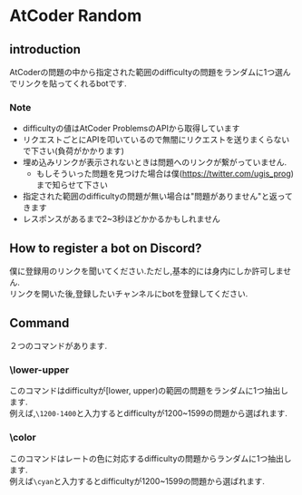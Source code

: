 # AtCoder Random

## introduction
AtCoderの問題の中から指定された範囲のdifficultyの問題をランダムに1つ選んでリンクを貼ってくれるbotです.  
### Note
- difficultyの値はAtCoder ProblemsのAPIから取得しています
- リクエストごとにAPIを叩いているので無闇にリクエストを送りまくらないで下さい(負荷がかかります)
- 埋め込みリンクが表示されないときは問題へのリンクが繋がっていません.
    - もしそういった問題を見つけた場合は僕(https://twitter.com/ugis_prog)まで知らせて下さい
- 指定された範囲のdifficultyの問題が無い場合は"問題がありません"と返ってきます
- レスポンスがあるまで2~3秒ほどかかるかもしれません 

## How to register a bot on Discord?
僕に登録用のリンクを聞いてください.ただし,基本的には身内にしか許可しません.  
リンクを開いた後,登録したいチャンネルにbotを登録してください.  

## Command
２つのコマンドがあります.
### \lower-upper
このコマンドはdifficultyが[lower, upper)の範囲の問題をランダムに1つ抽出します.  
例えば,`\1200-1400`と入力するとdifficultyが1200~1599の問題から選ばれます.  

### \color
このコマンドはレートの色に対応するdifficultyの問題からランダムに1つ抽出します.  
例えば`\cyan`と入力するとdifficultyが1200~1599の問題から選ばれます.  

